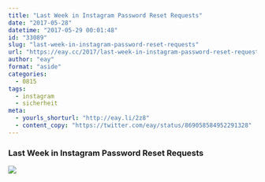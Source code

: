 ```yaml
---
title: "Last Week in Instagram Password Reset Requests"
date: "2017-05-28"
datetime: "2017-05-29 00:01:48"
id: "33089"
slug: "last-week-in-instagram-password-reset-requests"
url: "https://eay.cc/2017/last-week-in-instagram-password-reset-requests/"
author: "eay"
format: "aside"
categories:
  - 0815
tags:
  - instagram
  - sicherheit
meta:
  - yourls_shorturl: "http://eay.li/2z8"
  - content_copy: "https://twitter.com/eay/status/869058584952291328"
---
```


### Last Week in Instagram Password Reset Requests

![](https://eay.cc/uploads/2017/instagram-password-resets.png)
